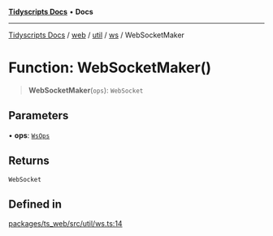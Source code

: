 [**Tidyscripts Docs**](../../../../../../../README.md) • **Docs**

***

[Tidyscripts Docs](../../../../../../../globals.md) / [web](../../../../../README.md) / [util](../../../README.md) / [ws](../README.md) / WebSocketMaker

# Function: WebSocketMaker()

> **WebSocketMaker**(`ops`): `WebSocket`

## Parameters

• **ops**: [`WsOps`](../interfaces/WsOps.md)

## Returns

`WebSocket`

## Defined in

[packages/ts\_web/src/util/ws.ts:14](https://github.com/sheunaluko/tidyscripts/blob/master/packages/ts_web/src/util/ws.ts#L14)
